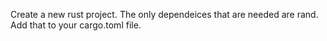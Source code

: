 Create a new rust project. The only dependeices that are needed are rand. Add that to your cargo.toml file.
